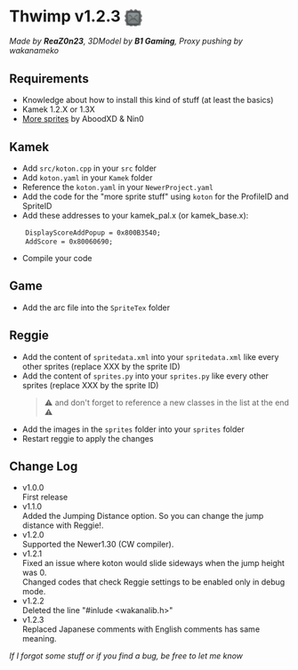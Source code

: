 # Thwimp v1.2.3 <img src="https://github.com/Developers-Collective/NSMBW-Custom-Sprites/blob/main/CustomSprites/Thwimp/Reggie/sprites/Koton_0.png" width="32" align="center" />
*Made by **ReaZ0n23**, 3DModel by **B1 Gaming**, Proxy pushing by wakanameko*


## Requirements
- Knowledge about how to install this kind of stuff (at least the basics)
- Kamek 1.2.X or 1.3X
- [More sprites](https://github.com/Synell/NSMBW-Custom-Sprites/releases/tag/MoreSprites) by AboodXD & Nin0


## Kamek
- Add `src/koton.cpp` in your `src` folder
- Add `koton.yaml` in your `Kamek` folder
- Reference the `koton.yaml` in your `NewerProject.yaml`
- Add the code for the "more sprite stuff" using `koton` for the ProfileID and SpriteID
- Add these addresses to your kamek_pal.x (or kamek_base.x):
```
	DisplayScoreAddPopup = 0x800B3540;
	AddScore = 0x80060690;
```
- Compile your code


## Game
- Add the arc file into the `SpriteTex` folder


## Reggie
- Add the content of `spritedata.xml` into your `spritedata.xml` like every other sprites (replace XXX by the sprite ID)
- Add the content of `sprites.py` into your `sprites.py` like every other sprites (replace XXX by the sprite ID)
	> ⚠️ and don't forget to reference a new classes in the list at the end ⚠️
- Add the images in the `sprites` folder into your `sprites` folder
- Restart reggie to apply the changes


## Change Log
 - v1.0.0  
   First release
 - v1.1.0  
   Added the Jumping Distance option. So you can change the jump distance with Reggie!.
 - v1.2.0  
   Supported the Newer1.30 (CW compiler).
 - v1.2.1  
   Fixed an issue where koton would slide sideways when the jump height was 0.  
   Changed codes that check Reggie settings to be enabled only in debug mode.  
 - v1.2.2  
   Deleted the line "#inlude <wakanalib.h>"
 - v1.2.3  
   Replaced Japanese comments with English comments has same meaning.  
  
*If I forgot some stuff or if you find a bug, be free to let me know*
